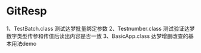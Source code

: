 # GitResp
1、TestBatch.class 测试达梦批量绑定参数
2、Testnumber.class 测试验证达梦数字类型传参和传值后读出内容是否一致
3、BasicApp.class 达梦增删改查的基本用法demo
